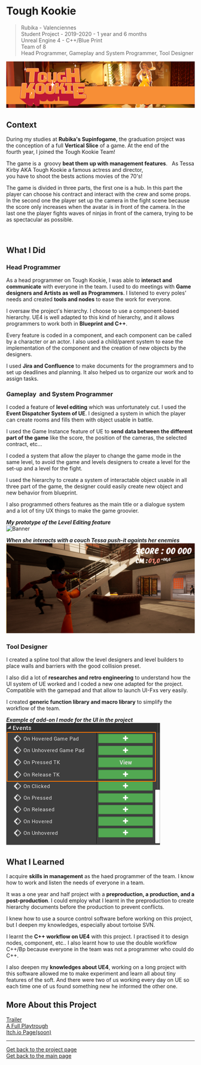 # Tough Kookie
> Rubika - Valenciennes  
> Student Project - 2019-2020 - 1 year and 6 months  
> Unreal Engine 4 - C++/Blue Print  
> Team of 8  
> Head Programmer, Gameplay and System Programmer, Tool Designer  

![Banner](https://github.com/LouisViktorCeleyron/Portfolio/blob/master/Projects/ToughKookie/Pictures/Banner.png)

  
## Context
During my studies at **Rubika's Supinfogame**, the graduation project was the conception of a full **Vertical Slice** of a game. At the end of the fourth year, I joined the Tough Kookie Team! 

The game is a  groovy **beat them up with management features**.
 
As Tessa Kirby AKA Tough Kookie a famous actress and director, you have to shoot the bests actions movies of the 70's!​

The game is divided in three parts, the first one is a hub. In this part the player can choose his contract and interact with the crew and some props. In the second one the player set up the camera in the fight scene because the score only increases when the avatar is in front of the camera. In the last one the player fights waves of ninjas in front of the camera, trying to be as spectacular as possible.


​

## What I Did

### **Head Programmer**

As a head programmer on Tough Kookie, I was able to **interact and communicate** with everyone in the team. I used to do meetings with **Game designers and Artists as well as Programmers**. I listened to every poles’ needs and created **tools and nodes** to ease the work for everyone.

I oversaw the project's hierarchy. I choose to use a component-based hierarchy. UE4 is well adapted to this kind of hierarchy, and it allows programmers to work both in **Blueprint and C++**.

Every feature is coded in a component, and each component can be called by a character or an actor. I also used a child/parent system to ease the implementation of the component and the creation of new objects by the designers.

I used **Jira and Confluence** to make documents for the programmers and to set up deadlines and planning. It also helped us to organize our work and to assign tasks. 


  
### **Gameplay  and System Programmer**

I coded a feature of **level editing** which was unfortunately cut. I used the **Event Dispatcher System of UE**. I designed a system in which the player can create rooms and fills them with object usable in battle. 

I used the Game Instance feature of UE to **send data between the different part of the game** like the score, the position of the cameras, the selected contract, etc… 

I coded a system that allow the player to change the game mode in the same level, to avoid the game and levels designers to create a level for the set-up and a level for the fight.

I used the hierarchy to create a system of interactable object usable in all three part of the game, the designer could easily create new object and new behavior from blueprint.

I also programmed others features as the main title or a dialogue system and a lot of tiny UX things to make the game groovier.

​***My prototype of the Level Editing feature***  
![Banner](https://github.com/LouisViktorCeleyron/Portfolio/blob/master/Projects/ToughKookie/Gifs/TK_Stage_SetUp.gif)

​***When she interacts with a couch Tessa push-it againts her enemies***  
![Banner](https://github.com/LouisViktorCeleyron/Portfolio/blob/master/Projects/ToughKookie/Pictures/TessaPush.png)

### **Tool Designer**
I created a spline tool that allow the level designers and level builders to place walls and barriers with the good collision preset.

I also did a lot of **researches and retro engineering** to understand how the UI system of UE worked and I coded a new one adapted for the project. Compatible with the gamepad and that allow to launch UI-Fxs very easily. 

I created **generic function library and macro library** to simplify the workflow of the team. 


​***Example of add-on I made for the UI in the project***  
![Banner](https://github.com/LouisViktorCeleyron/Portfolio/blob/master/Projects/ToughKookie/Pictures/UI_Modification.png)
​


## What I Learned

I acquire **skills in management** as the haed programmer of the team. I know how to work and listen the needs of everyone in a team. 

It was a one year and half project with a **preproduction, a production, and a post-production**. I could employ what I learnt in the preproduction to create hierarchy documents before the production to prevent conflicts.

I knew how to use a source control software before working on this project, but I deepen my knowledges, especially about tortoise SVN.

I learnt the **C++ workflow on UE4** with this project. I practised it to design nodes, component, etc.. I also learnt how to use the double workflow C++/Bp because everyone in the team was not a programmer who could do C++.

I also deepen my **knowledges about UE4**, working on a long project with this software allowed me to make experiment and learn all about tiny features of the soft. And there were two of us working every day on UE so each time one of us found something new he informed the other one.


## More About this Project

[Trailer](https://www.youtube.com/watch?v=OYH15Qfyvc4)  
[A Full Playtrough](https://www.youtube.com/watch?v=TI5NTqJ_x2w)  
[Itch.io Page(soon)]()  

***

[Get back to the project page](https://github.com/LouisViktorCeleyron/Portfolio/blob/master/Projects/MyProjects.md)  
[Get back to the main page](https://github.com/LouisViktorCeleyron/Portfolio/blob/master/README.md)
